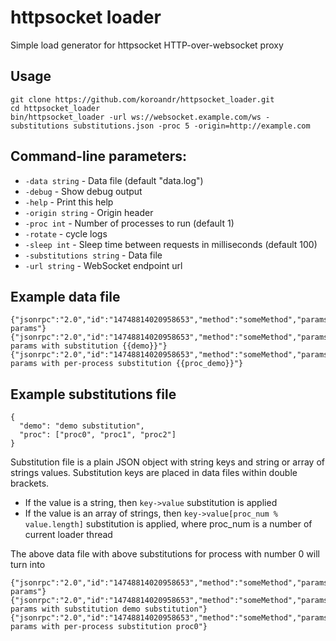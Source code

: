 # httpsocket loader

Simple load generator for httpsocket HTTP-over-websocket proxy

## Usage
```
git clone https://github.com/koroandr/httpsocket_loader.git
cd httpsocket_loader
bin/httpsocket_loader -url ws://websocket.example.com/ws -substitutions substitutions.json -proc 5 -origin=http://example.com
```

## Command-line parameters:

 * `-data string` - Data file (default "data.log")
 * `-debug` - Show debug output
 * `-help` - Print this help
 * `-origin string` - Origin header
 * `-proc int` - Number of processes to run (default 1)
 * `-rotate` - cycle logs
 * `-sleep int` - Sleep time between requests in milliseconds (default 100)
 * `-substitutions string` - Data file
 * `-url string` - WebSocket endpoint url

## Example data file
```
{"jsonrpc":"2.0","id":"14748814020958653","method":"someMethod","params":"some params"}
{"jsonrpc":"2.0","id":"14748814020958653","method":"someMethod","params":"some params with substitution {{demo}}"}
{"jsonrpc":"2.0","id":"14748814020958653","method":"someMethod","params":"some params with per-process substitution {{proc_demo}}"}
```

## Example substitutions file
```
{
  "demo": "demo substitution",
  "proc": ["proc0", "proc1", "proc2"]
}
```

Substitution file is a plain JSON object with string keys and string or array of strings values. Substitution keys are placed in data files within double brackets.

* If the value is a string, then `key->value` substitution is applied
* If the value is an array of strings, then `key->value[proc_num % value.length]` substitution is applied, where proc_num is a number of current loader thread

The above data file with above substitutions for process with number 0 will turn into

```
{"jsonrpc":"2.0","id":"14748814020958653","method":"someMethod","params":"some params"}
{"jsonrpc":"2.0","id":"14748814020958653","method":"someMethod","params":"some params with substitution demo substitution"}
{"jsonrpc":"2.0","id":"14748814020958653","method":"someMethod","params":"some params with per-process substitution proc0"}
```
